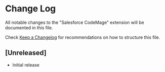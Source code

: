 # Change Log

All notable changes to the "Salesforce CodeMage" extension will be documented in this file.

Check [Keep a Changelog](http://keepachangelog.com/) for recommendations on how to structure this file.

## [Unreleased]

- Initial release